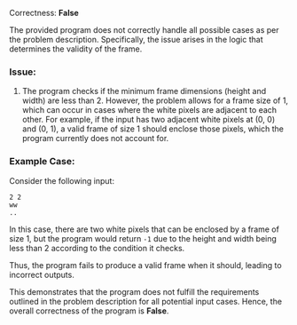 Correctness: **False**

The provided program does not correctly handle all possible cases as per the problem description. Specifically, the issue arises in the logic that determines the validity of the frame.

### Issue:
1. The program checks if the minimum frame dimensions (height and width) are less than 2. However, the problem allows for a frame size of 1, which can occur in cases where the white pixels are adjacent to each other. For example, if the input has two adjacent white pixels at (0, 0) and (0, 1), a valid frame of size 1 should enclose those pixels, which the program currently does not account for.

### Example Case:
Consider the following input:
```
2 2
ww
..
```
In this case, there are two white pixels that can be enclosed by a frame of size 1, but the program would return `-1` due to the height and width being less than 2 according to the condition it checks. 

Thus, the program fails to produce a valid frame when it should, leading to incorrect outputs.

This demonstrates that the program does not fulfill the requirements outlined in the problem description for all potential input cases. Hence, the overall correctness of the program is **False**.